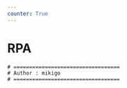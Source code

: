 ```yaml
---
counter: True
---
```



# RPA

```shell
# ==================================
# Author : mikigo
# ==================================
```
